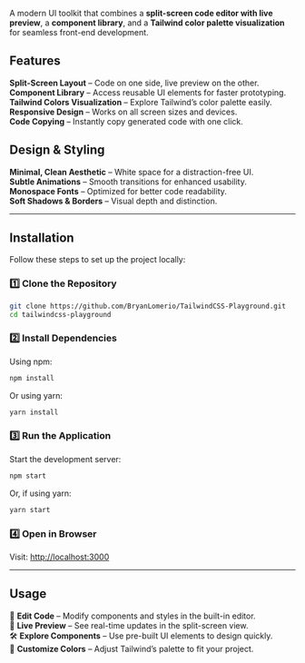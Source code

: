 
A modern UI toolkit that combines a **split-screen code editor with live preview**, a **component library**, and a **Tailwind color palette visualization** for seamless front-end development.  

## **Features**  

**Split-Screen Layout** – Code on one side, live preview on the other.  
**Component Library** – Access reusable UI elements for faster prototyping.  
**Tailwind Colors Visualization** – Explore Tailwind’s color palette easily.  
**Responsive Design** – Works on all screen sizes and devices.  
**Code Copying** – Instantly copy generated code with one click.  

## **Design & Styling**  

**Minimal, Clean Aesthetic** – White space for a distraction-free UI.  
**Subtle Animations** – Smooth transitions for enhanced usability.  
**Monospace Fonts** – Optimized for better code readability.  
**Soft Shadows & Borders** – Visual depth and distinction.  

---

## **Installation**  

Follow these steps to set up the project locally:  

### **1️⃣ Clone the Repository**  
```bash
git clone https://github.com/BryanLomerio/TailwindCSS-Playground.git
cd tailwindcss-playground
```

### **2️⃣ Install Dependencies**  
Using npm:  
```bash
npm install
```  
Or using yarn:  
```bash
yarn install
```  

### **3️⃣ Run the Application**  
Start the development server:  
```bash
npm start
```  
Or, if using yarn:  
```bash
yarn start
```  

### **4️⃣ Open in Browser**  
Visit: [http://localhost:3000](http://localhost:3000)  

---

## **Usage**  

🚀 **Edit Code** – Modify components and styles in the built-in editor.  
👀 **Live Preview** – See real-time updates in the split-screen view.  
🛠️ **Explore Components** – Use pre-built UI elements to design quickly.  
🎨 **Customize Colors** – Adjust Tailwind’s palette to fit your project.  

